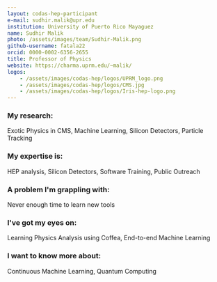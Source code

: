 ```yaml
---
layout: codas-hep-participant
e-mail: sudhir.malik@upr.edu
institution: University of Puerto Rico Mayaguez
name: Sudhir Malik
photo: /assets/images/team/Sudhir-Malik.png
github-username: fatala22
orcid: 0000-0002-6356-2655
title: Professor of Physics
website: https://charma.uprm.edu/~malik/
logos:
    - /assets/images/codas-hep/logos/UPRM_logo.png
    - /assets/images/codas-hep/logos/CMS.jpg
    - /assets/images/codas-hep/logos/Iris-hep-logo.png
---
```



### My research:

Exotic Physics in CMS, Machine Learning, Silicon Detectors, Particle Tracking

### My expertise is:

HEP analysis, Silicon Detectors, Software Training, Public Outreach

### A problem I'm grappling with:

Never enough time to learn new tools

### I've got my eyes on:

Learning Physics Analysis using Coffea, End-to-end Machine Learning

### I want to know more about:

Continuous Machine Learning, Quantum Computing
